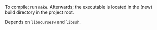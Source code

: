 To  compile;  run `make`. Afterwards; the executable is located in the
(new) build directory in the project root.

Depends on `libncursesw` and `libssh`.

